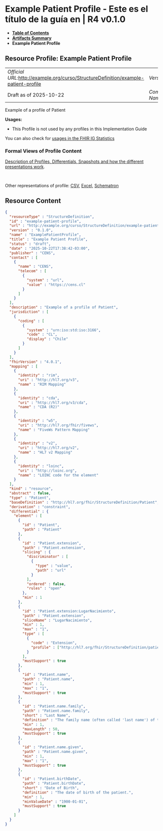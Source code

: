 # Example Patient Profile - Este es el título de la guía en | R4 v0.1.0

* [**Table of Contents**](toc.md)
* [**Artifacts Summary**](artifacts.md)
* **Example Patient Profile**

## Resource Profile: Example Patient Profile 

| | |
| :--- | :--- |
| *Official URL*:http://example.org/curso/StructureDefinition/example-patient-profile | *Version*:0.1.0 |
| Draft as of 2025-10-22 | *Computable Name*:ExamplePatientProfile |

 
Example of a profile of Patient 

**Usages:**

* This Profile is not used by any profiles in this Implementation Guide

You can also check for [usages in the FHIR IG Statistics](https://packages2.fhir.org/xig/fhir.example.curso|current/StructureDefinition/example-patient-profile)

### Formal Views of Profile Content

 [Description of Profiles, Differentials, Snapshots and how the different presentations work](http://build.fhir.org/ig/FHIR/ig-guidance/readingIgs.html#structure-definitions). 

 

Other representations of profile: [CSV](StructureDefinition-example-patient-profile.csv), [Excel](StructureDefinition-example-patient-profile.xlsx), [Schematron](StructureDefinition-example-patient-profile.sch) 



## Resource Content

```json
{
  "resourceType" : "StructureDefinition",
  "id" : "example-patient-profile",
  "url" : "http://example.org/curso/StructureDefinition/example-patient-profile",
  "version" : "0.1.0",
  "name" : "ExamplePatientProfile",
  "title" : "Example Patient Profile",
  "status" : "draft",
  "date" : "2025-10-22T17:38:42-03:00",
  "publisher" : "CENS",
  "contact" : [
    {
      "name" : "CENS",
      "telecom" : [
        {
          "system" : "url",
          "value" : "https://cens.cl"
        }
      ]
    }
  ],
  "description" : "Example of a profile of Patient",
  "jurisdiction" : [
    {
      "coding" : [
        {
          "system" : "urn:iso:std:iso:3166",
          "code" : "CL",
          "display" : "Chile"
        }
      ]
    }
  ],
  "fhirVersion" : "4.0.1",
  "mapping" : [
    {
      "identity" : "rim",
      "uri" : "http://hl7.org/v3",
      "name" : "RIM Mapping"
    },
    {
      "identity" : "cda",
      "uri" : "http://hl7.org/v3/cda",
      "name" : "CDA (R2)"
    },
    {
      "identity" : "w5",
      "uri" : "http://hl7.org/fhir/fivews",
      "name" : "FiveWs Pattern Mapping"
    },
    {
      "identity" : "v2",
      "uri" : "http://hl7.org/v2",
      "name" : "HL7 v2 Mapping"
    },
    {
      "identity" : "loinc",
      "uri" : "http://loinc.org",
      "name" : "LOINC code for the element"
    }
  ],
  "kind" : "resource",
  "abstract" : false,
  "type" : "Patient",
  "baseDefinition" : "http://hl7.org/fhir/StructureDefinition/Patient",
  "derivation" : "constraint",
  "differential" : {
    "element" : [
      {
        "id" : "Patient",
        "path" : "Patient"
      },
      {
        "id" : "Patient.extension",
        "path" : "Patient.extension",
        "slicing" : {
          "discriminator" : [
            {
              "type" : "value",
              "path" : "url"
            }
          ],
          "ordered" : false,
          "rules" : "open"
        },
        "min" : 1
      },
      {
        "id" : "Patient.extension:LugarNacimiento",
        "path" : "Patient.extension",
        "sliceName" : "LugarNacimiento",
        "min" : 1,
        "max" : "1",
        "type" : [
          {
            "code" : "Extension",
            "profile" : ["http://hl7.org/fhir/StructureDefinition/patient-birthPlace"]
          }
        ],
        "mustSupport" : true
      },
      {
        "id" : "Patient.name",
        "path" : "Patient.name",
        "min" : 1,
        "max" : "1",
        "mustSupport" : true
      },
      {
        "id" : "Patient.name.family",
        "path" : "Patient.name.family",
        "short" : "Last Name",
        "definition" : "The family name (often called 'last name') of the patient.",
        "min" : 1,
        "maxLength" : 50,
        "mustSupport" : true
      },
      {
        "id" : "Patient.name.given",
        "path" : "Patient.name.given",
        "min" : 1,
        "max" : "1",
        "mustSupport" : true
      },
      {
        "id" : "Patient.birthDate",
        "path" : "Patient.birthDate",
        "short" : "Date of Birth",
        "definition" : "The date of birth of the patient.",
        "min" : 1,
        "minValueDate" : "1900-01-01",
        "mustSupport" : true
      }
    ]
  }
}

```
